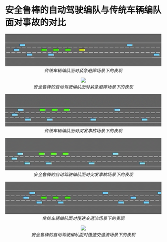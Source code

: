 # 安全鲁棒的自动驾驶编队与传统车辆编队面对事故的对比


<p align="center">
    <img src="https://github.com/xxzzyyhhh/-/raw/main/drop_raw.gif?raw=true"><br/>
    <em>传统车辆编队面对紧急避障场景下的表现</em>
</p>

<p align="center">
    <img src="https://github.com/xxzzyyhhh/-/raw/main/drop_learned.gif?raw=true"><br/>
    <em>安全鲁棒的自动驾驶编队面对紧急避障场景下的表现</em>
</p>

<p align="center">
    <img src="https://github.com/xxzzyyhhh/-/raw/main/barrier_raw_2.gif?raw=true"><br/>
    <em>传统车辆编队面对突发事故场景下的表现</em>
</p>

<p align="center">
    <img src="https://github.com/xxzzyyhhh/-/raw/main/barrier_learned.gif?raw=true"><br/>
    <em>安全鲁棒的自动驾驶编队面对突发事故场景下的表现</em>
</p>

<p align="center">
    <img src="https://github.com/xxzzyyhhh/-/raw/main/jam_raw.gif?raw=true"><br/>
    <em>传统车辆编队面对慢速交通流场景下的表现</em>
</p>

<p align="center">
    <img src="https://github.com/xxzzyyhhh/-/raw/main/jam_learned.gif?raw=true"><br/>
    <em>安全鲁棒的自动驾驶编队面对慢速交通流场景下的表现</em>
</p>
